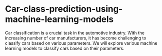 # Car-class-prediction-using-machine-learning-models
Car classification is a crucial task in the automotive industry. With the increasing number of car manufacturers, it has become challenging to classify cars based on various parameters. We will explore various machine learning models to classify cars based on their parameters.
